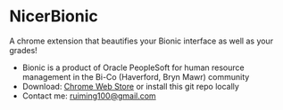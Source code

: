 # NicerBionic
A chrome extension that beautifies your Bionic interface as well as your grades!
* Bionic is a product of Oracle PeopleSoft for human resource management in the Bi-Co (Haverford, Bryn Mawr) community
* Download: [Chrome Web Store](https://chrome.google.com/webstore/detail/nicerbionic/injfmcmehekoiflgpgebhcpcophcllcj) or install this git repo locally
* Contact me: ruiming100@gmail.com
